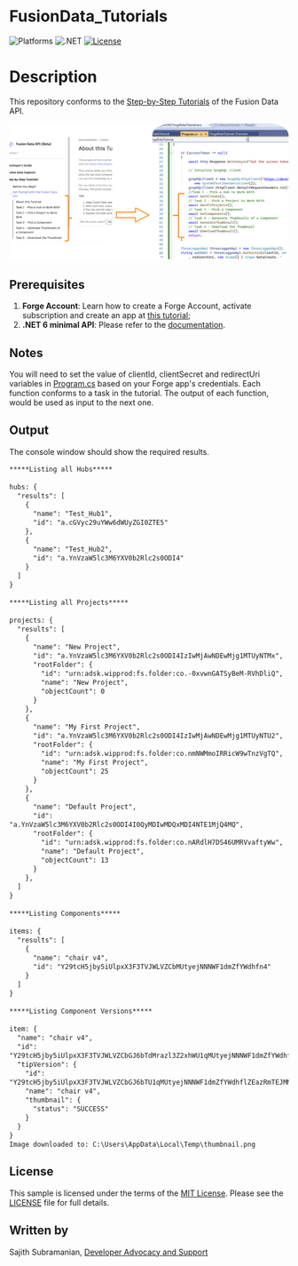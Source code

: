 # FusionData_Tutorials

![Platforms](https://img.shields.io/badge/platform-Windows|MacOS-lightgray.svg)
![.NET](https://img.shields.io/badge/.NET-6-blue.svg)
[![License](http://img.shields.io/:license-MIT-blue.svg)](http://opensource.org/licenses/MIT)

# Description
This repository conforms to the [Step-by-Step Tutorials](https://forge.autodesk.com/en/docs/fusiondata/v1/tutorials/tutorial-01/) of the Fusion Data API.

![Query](./readme/FusionData.png)

## Prerequisites
1. **Forge Account**: Learn how to create a Forge Account, activate subscription and create an app at [this tutorial](http://learnforge.autodesk.io/#/account/);
2. **.NET 6 minimal API**: Please refer to the [documentation](https://docs.microsoft.com/en-us/aspnet/core/tutorials/min-web-api).


## Notes
You will need to set the value of clientId, clientSecret and redirectUri variables in [Program.cs](Program.cs) based on your Forge app's credentials.
Each function conforms to a task in the tutorial. The output of each function, would be used as input to the next one.

## Output
The console window should show the required results.
```
*****Listing all Hubs*****

hubs: {
  "results": [
    {
      "name": "Test_Hub1",
      "id": "a.cGVyc29uYWw6dWUyZGI0ZTE5"
    },
    {
      "name": "Test_Hub2",
      "id": "a.YnVzaW5lc3M6YXV0b2Rlc2s0ODI4"
    }
  ]
}

*****Listing all Projects*****

projects: {
  "results": [
    {
      "name": "New Project",
      "id": "a.YnVzaW5lc3M6YXV0b2Rlc2s0ODI4IzIwMjAwNDEwMjg1MTUyNTMx",
      "rootFolder": {
        "id": "urn:adsk.wipprod:fs.folder:co.-0xvwnGATSyBeM-RVhDliQ",
        "name": "New Project",
        "objectCount": 0
      }
    },
    {
      "name": "My First Project",
      "id": "a.YnVzaW5lc3M6YXV0b2Rlc2s0ODI4IzIwMjAwNDEwMjg1MTUyNTU2",
      "rootFolder": {
        "id": "urn:adsk.wipprod:fs.folder:co.nmNWMmoIRRicW9wTnzVgTQ",
        "name": "My First Project",
        "objectCount": 25
      }
    },    
    {
      "name": "Default Project",
      "id": "a.YnVzaW5lc3M6YXV0b2Rlc2s0ODI4I0QyMDIwMDQxMDI4NTE1MjQ4MQ",
      "rootFolder": {
        "id": "urn:adsk.wipprod:fs.folder:co.nARdlH7DS46UMRVvaftyWw",
        "name": "Default Project",
        "objectCount": 13
      }
    },    
  ]
}

*****Listing Components*****

items: {
  "results": [
    {
      "name": "chair v4",
      "id": "Y29tcH5jby5iUlpxX3F3TVJWLVZCbMUtyejNNNWF1dmZfYWdhfn4"
    }
  ]
}

*****Listing Component Versions*****

item: {
  "name": "chair v4",
  "id": "Y29tcH5jby5iUlpxX3F3TVJWLVZCbGJ6bTdMrazl3Z2xhWU1qMUtyejNNNWF1dmZfYWdhfn4",
  "tipVersion": {
    "id": "Y29tcH5jby5iUlpxX3F3TVJWLVZCbGJ6bTU1qMUtyejNNNWF1dmZfYWdhflZEazRmTEJMMkZON1NJdkxtQldpSEc",
    "name": "chair v4",
    "thumbnail": {
      "status": "SUCCESS"
    }
  }
}
Image downloaded to: C:\Users\AppData\Local\Temp\thumbnail.png
```

## License

This sample is licensed under the terms of the [MIT License](http://opensource.org/licenses/MIT). Please see the [LICENSE](LICENSE) file for full details.

## Written by

Sajith Subramanian, [Developer Advocacy and Support](http://forge.autodesk.com)
